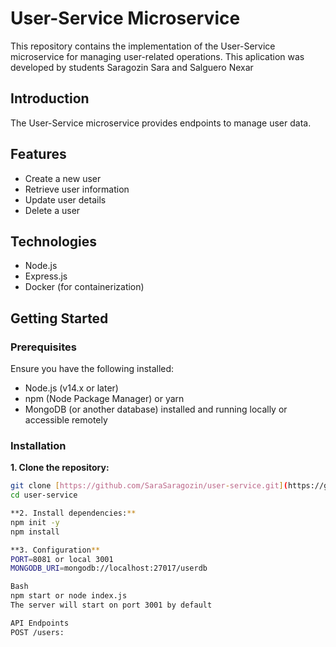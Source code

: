 # User-Service Microservice

This repository contains the implementation of the User-Service microservice for managing user-related operations.
This aplication was developed by students Saragozin Sara and Salguero Nexar

## Introduction

The User-Service microservice provides endpoints to manage user data.
## Features

- Create a new user
- Retrieve user information
- Update user details
- Delete a user

## Technologies

- Node.js
- Express.js
- Docker (for containerization)

## Getting Started

### Prerequisites

Ensure you have the following installed:

- Node.js (v14.x or later)
- npm (Node Package Manager) or yarn
- MongoDB (or another database) installed and running locally or accessible remotely

### Installation

**1. Clone the repository:**

   ```bash
   git clone [https://github.com/SaraSaragozin/user-service.git](https://github.com/SaraSaragozin/user-service.git)
   cd user-service

**2. Install dependencies:** 
npm init -y
npm install

**3. Configuration**
PORT=8081 or local 3001
MONGODB_URI=mongodb://localhost:27017/userdb

Bash
npm start or node index.js
The server will start on port 3001 by default

API Endpoints
POST /users: 
